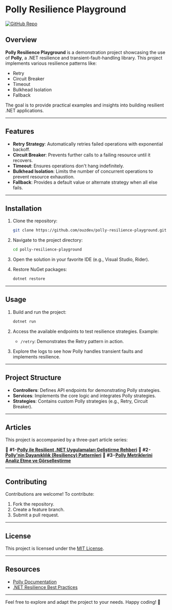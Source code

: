 # Polly Resilience Playground

[![GitHub Repo](https://img.shields.io/badge/GitHub-ouzdev/polly--resilience--playground-blue?logo=github)](https://github.com/ouzdev/polly-resilience-playground.git)

## Overview

**Polly Resilience Playground** is a demonstration project showcasing the use of **Polly**, a .NET resilience and transient-fault-handling library. This project implements various resilience patterns like:

- Retry
- Circuit Breaker
- Timeout
- Bulkhead Isolation
- Fallback

The goal is to provide practical examples and insights into building resilient .NET applications.

---

## Features

- **Retry Strategy**: Automatically retries failed operations with exponential backoff.
- **Circuit Breaker**: Prevents further calls to a failing resource until it recovers.
- **Timeout**: Ensures operations don't hang indefinitely.
- **Bulkhead Isolation**: Limits the number of concurrent operations to prevent resource exhaustion.
- **Fallback**: Provides a default value or alternate strategy when all else fails.

---

## Installation

1. Clone the repository:
   ```bash
   git clone https://github.com/ouzdev/polly-resilience-playground.git
   ```

2. Navigate to the project directory:
   ```bash
   cd polly-resilience-playground
   ```

3. Open the solution in your favorite IDE (e.g., Visual Studio, Rider).

4. Restore NuGet packages:
   ```bash
   dotnet restore
   ```

---

## Usage

1. Build and run the project:
   ```bash
   dotnet run
   ```

2. Access the available endpoints to test resilience strategies. Example:
   - `/retry`: Demonstrates the Retry pattern in action.

3. Explore the logs to see how Polly handles transient faults and implements resilience.

---

## Project Structure

- **Controllers**: Defines API endpoints for demonstrating Polly strategies.
- **Services**: Implements the core logic and integrates Polly strategies.
- **Strategies**: Contains custom Polly strategies (e.g., Retry, Circuit Breaker).

---

## Articles

This project is accompanied by a three-part article series:

📌 **#1 - [Polly ile Resilient .NET Uygulamaları Geliştirme Rehberi](#)**
📌 **#2 - [Polly'nin Dayanıklılık (Resiliency) Patternleri](#)**
📌 **#3 - [Polly Metriklerini Analiz Etme ve Görselleştirme](#)**

---

## Contributing

Contributions are welcome! To contribute:

1. Fork the repository.
2. Create a feature branch.
3. Submit a pull request.

---

## License

This project is licensed under the [MIT License](LICENSE).

---

## Resources

- [Polly Documentation](https://github.com/App-vNext/Polly)
- [.NET Resilience Best Practices](https://learn.microsoft.com/en-us/dotnet/architecture/cloud-native/resilient-cloud-apps)

---

Feel free to explore and adapt the project to your needs. Happy coding! 🎉

